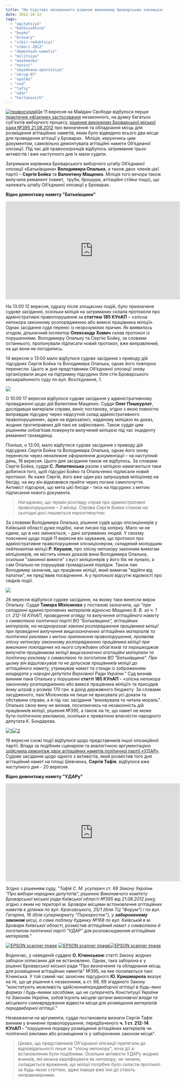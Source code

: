 ```yaml
---
title: "На підставі незаконного рішення виконкому броварських опозиціонерів визнають винними та присуджують штрафи"
date: 2012-10-12
tags: 
  - "agitatsiya"
  - "batkivshhina"
  - "boyko"
  - "brovary"
  - "vibir-redaktsiyi"
  - "vibori-2012"
  - "demontazh-nametiv"
  - "militsiya"
  - "mashhenko"
  - "novini"
  - "obyednana-opozitsiya"
  - "okrug-97"
  - "opalko"
  - "sud"
  - "tafiy"
  - "udar"
  - "hartanovich"
---
```


[![](https://mpz.brovary.org/wp-content/uploads/2012/10/pravosuddya.jpg "правосуддя")](https://mpz.brovary.org/wp-content/uploads/2012/10/pravosuddya.jpg)Ще 11 вересня на Майдані Свободи відбулося перше [практичне «фізичне» застосування](https://mpz.brovary.org/shhoyno-na-brovarskomu-maydani-svobodi-militsiya-silomits-demontuvala-namet-batkivshhini/) незаконного, на думку багатьох суб'єктів виборчого процесу, [рішення виконкому Броварської міської ради №395 21.08.2012](http://docs.pravo-znaty.org.ua/p3929/21.08.2012/395) про визначення та обладнання місць для розміщення агітаційних наметів, яким було відведено всього два місця для проведення агітації у Броварах.  Міліція, керуючись цим документом, самовільно демонтувала агітаційні намети Об’єднаної опозиції. Під час дій правоохоронців відбулось затримання трьох активістів і вже наступного дня їх мали судити.

Затримали керівника Броварського виборчого штабу Об’єднаної опозиції «Батьківщина» **Володимира Опалька**, а також двох членів цієї партії – **Сергія Бойка** та **Валентину Мащенко**. Міліція того вечора також вилучила реманент (намет,  труби, брошури, агітаційні стійки тощо), що належать штабу Об’єднаної опозиції у Броварах.

**Відео демонтажу намету "Батьківщини"**

<iframe src="http://www.youtube.com/embed/fRvjgZKxFrs" frameborder="0" width="560" height="315"></iframe>

На 13:00 12 вересня, одразу після злощасних подій, було призначене судове засідання, оскільки міліція на затриманих склала протоколи про адміністративні правопорушення за **статтею 185 КУпАП** – «злісна непокора законному розпорядженню або вимозі працівника міліції». Однак засідання судя переніс із незрозумілих причин. Як виявилось згодом, дільничний інспектор **Олександр Хомич** склав протокол із порушеннями. Володимиру Опальку та Сергію Бойку, за словами останнього, пропонували підписати новий протокол, вже виправлений, на що вони не погодились.

14 вересня о 13:00 мало відбутися судове засідання з приводу дій підсудних Сергія Бойка та Володимира Опалька, однак його повторно перенесли. Цього ж дня представники Об’єднаної опозиції знову організували акцію на підтримку підсудних біля стін Броварського міськрайонного суду по вул. Возз’єднання, 1.

[![](https://mpz.brovary.org/wp-content/uploads/2012/09/Image000011.jpg)](https://mpz.brovary.org/wp-content/uploads/2012/09/Image000011.jpg)

О 10:00 17 вересня відбулося судове засідання у адміністративному провадженні щодо дій Валентини Мащенко. Суддя **Олег Пошкурлат**, дослідивши матеріали справи, виніс постанову, згідно з якою повністю виправдав підсудну через «відсутній склад адміністративного правопорушення», адже на відеозаписі, наданому міліцією як доказ, жодних протиправних дій пані не зафіксовано. Також суддя цим рішенням зобов’язав повернути вилучений міліцією під час інциденту реманент громадянці.

Пізніше, о 13:00, мало відбутися судове засідання з приводу дій підсудних Сергія Бойка та Володимира Опалька, однак його знову перенесли через неналежне оформлення документації – на наступний день, 18 вересня. Цього дня засідання також не відбулось. За словами Сергія Бойка, суддя **С. Лопатинська** разом з міліцією намагаються таки добитися того, щоб підсудні Бойко та Опальченко підписали новий протокол. Як каже Сергій, його вже один раз запрошував міліціонер на бесіду, на яку він відмовився прийти через погане самопочуття. Активіст підозрює, що мета цієї бесіди - тиск на підсудних з метою підписання нового документа.

> _Нагадаємо, що термін розгляду справ про адміністративні правопорушення – 3 місяці. Справа Сергія Бойка станом на сьогодні досі лишається нерозглянутою._ 

За словами Володимира Опалька, рішення судів щодо опозиціонерів у Київській області дуже подібні, наче писані під копірку. Мало чи не єдине, що в них змінюється, - дані затриманих людей. У своєму поясненні щодо подій 11 вересня він зауважив, що протокол про адміністративне правопорушення опозиціонером, складений молодшим лейтенантом міліції **Р. Кеушем**, про злісну непокору законним вимогам міліціонерів, не містить ніяких доказів вини Володимира Опалька, оскільки "законної вимоги" з вуст міліціонерів у його бік не лунало, а сам Опалько не порушував громадський порядок. Також пан Володимир зазначив, що працівник міліції, який вимагав "відійти від палатки", не пред'явив посвідчення. А у протоколі відсутні відомості про свідків події.

[![](https://mpz.brovary.org/wp-content/uploads/2012/09/DSC00564_1.jpg)](https://mpz.brovary.org/wp-content/uploads/2012/09/DSC00564_1.jpg)

26 вересня відбулося судове засідання, на якому таки винесли вирок Опальку. Суддя **Тамара Міхієнкова** у постанові зазначила, що _"при складанні адміністративних матеріалів відносно Мащенко В. В. за ч. 1 ст. 212-14 КУпАП, проведення огляду та вилучення агітаційного намету з символікою політичної партії ВО "Батьківщина", агітаційних матеріалів, на неодноразові законні розпорядження працівника міліції при проведенні вилучення вищезазначених агітаційних матеріалів та політичної реклами з метою припинення правопорушення, проявляв злісну непокору законному розпорядженню працівника міліції при виконанні покладених на нього службових обов'язків та перешкоджав вилучати працівникам міліції вищезазначені агатаційні матеріали та політичну рекламу з символікою та логотипом ВО "Батьківщина". При цьому він відштовхував та не допускав працівників міліції до агітаційного намету, утримував намет та стенди із зображенням кандидата у народні депутати Верховної Ради України."_ Суд визнав винним пана Опалька у порушенні **статті 185 КУпАП** – «злісна непокора законному розпорядженню або вимозі працівника міліції» та присудив йому штраф у розмірі 170 грн. в дохід державного бюджету. За словами засудженого, пані Міхієнкова не лише не врахувала усі докази та обставини справи, а й під час засідання "виховувала та читала мораль". Опалько свою вину не визнав, посилаючись на незаконність дій працівників міліції, рішення №395, а також на те, що намет не може бути політичною рекламою, оскільки є приватною власністю народного депутата К. Бондарєва.

[![](https://mpz.brovary.org/wp-content/uploads/2012/10/1.jpg "1")](https://mpz.brovary.org/wp-content/uploads/2012/10/1.jpg)[![](https://mpz.brovary.org/wp-content/uploads/2012/10/2.jpg "2")](https://mpz.brovary.org/wp-content/uploads/2012/10/2.jpg)

19 вересня схожі події відбулися щодо представників іншої опозиційної партії. Влада за подібним сценарієм та аналогічною аргументацією [здійснила демонтаж двох агітаційних наметів політичної партії «УДАР»](https://mpz.brovary.org/brovarska-militsiya-samovilno-demontuvala-dva-agitatsiynih-nameta-partiyi-udar-video/ "Броварська міліція самовільно демонтувала два агітаційних намета партії «УДАР» – ВІДЕО"). Судове засідання щодо одного з активістів, який розмістив того дня агітаційний намет на площі Шевченка, **Сергія Тафія**, відбулося вже наступного дня - 20 вересня.

**Відео демонтажу намету "УДАРу"**

<iframe src="http://www.youtube.com/embed/A7cnba5ePkc" frameborder="0" width="560" height="315"></iframe>

Згідно з рішенням суду, _"Тафій С. М. усупереч ст. 69 Закону України "Про вибори народних депутатів", рішенню Виконавчого комітету Броварської міської ради Київської області №395 від 21.08.2012 року, згідно з яким на території м. Бровари місцями встановлення агітаційних наметів є ділянки по вул. Красовського, 25/1 (біля ТЦ "Форум") і по вул. Гагаріна, 16 (біля супермаркету "Перекресток"), у **забороненому законом** місці, а саме поблизу будинку №168 по вул. Київській в м. Бровари Київської області, розмістив агітаційний намет з символікою й логотипом політичної партії "УДАР" для розповсюдження агітаційних матеріалів."_

[![](https://mpz.brovary.org/wp-content/uploads/2012/10/Image00001.jpg "EPSON scanner image")](https://mpz.brovary.org/wp-content/uploads/2012/10/Image00001.jpg) [![](https://mpz.brovary.org/wp-content/uploads/2012/10/Image00002.jpg "EPSON scanner image")](https://mpz.brovary.org/wp-content/uploads/2012/10/Image00002.jpg)[![](https://mpz.brovary.org/wp-content/uploads/2012/10/Image00003.jpg "EPSON scanner image")](https://mpz.brovary.org/wp-content/uploads/2012/10/Image00003.jpg)

Водночас, у наведеній суддею **О. Кічинською** статті Закону жодних заборон опписаних дій не встановлено. Однак, така заборона є у рішенні Броварської міської ради "Про визначення та обладнання місць для розміщення агітаційних наметів" №395, на яке посилається пані Кічинська. У той самий час захисник підсудного **Ю. Кришмарела** вказує на те, що це рішення є незаконним, а ст. 68, 69 згаданого Закону _"констатують можливість здійсненняпередвиборчої агітації в будь-яких формах і будь-якими засобами, що не суперечать Конституції України та Законам України, зобов'язують місцеві органи виконавчої влади та місцевого самоврядування відвести місця для розміщення матеріалів передвиборної агітації."_

Незважаючи на аргументи, суддя постановила визнати Сергія Тафія винним у вчиненні правопорушення, передбаченого **ч. 1 ст. 212-14 КУпАП -** "порушення порядку розміщення агітаційних матеріалів чи політичної реклами або розміщення їх у заборонених законом місця".

> Цікаво, що представників Об'єднаної опозиції притягали до відповідальності лише за "злісну непокору", хоча дії зі встановлення були подібними. Оскільки активісти УДАРу жодних вчинків, які можна кваліфікувати як непокору, не чинили, складається враження, що міліції потрібно було скласти протокол за будь-якою статтею, адже інакше вже їхні дії стають неправомірними.
